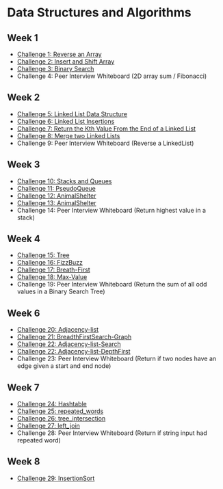 # Data Structures and Algorithms

## Week 1

* [Challenge 1: Reverse an Array](./readme/reverse_array.md)
* [Challenge 2: Insert and Shift Array](./readme/array_shift.md)
* [Challenge 3: Binary Search](./readme/binary_search.md)
* Challenge 4: Peer Interview Whiteboard (2D array sum / Fibonacci)

## Week 2

* [Challenge 5: Linked List Data Structure](./readme/linked_list.md)
* [Challenge 6: Linked List Insertions](./readme/ll_insertions.md)
* [Challenge 7: Return the Kth Value From the End of a Linked List](./readme/ll_kth_from_end.md)
* [Challenge 8: Merge two Linked Lists](./readme/merged_lists.md)
* Challenge 9: Peer Interview Whiteboard (Reverse a LinkedList)

## Week 3
* [Challenge 10: Stacks and Queues](./readme/stacks_and_queues.md)
* [Challenge 11: PseudoQueue](./readme/pseudo_queue.md)
* [Challenge 12: AnimalShelter ](./readme/animal_shelter.md)
* [Challenge 13: AnimalShelter ](./readme/multi_bracket.md)
* Challenge 14: Peer Interview Whiteboard (Return highest value in a stack)

## Week 4
* [Challenge 15: Tree](./readme/tree.md)
* [Challenge 16: FizzBuzz](./readme/fizzbuzz.md)
* [Challenge 17: Breath-First](./readme/breath.md)
* [Challenge 18: Max-Value](./readme/max_tree_value.md)
* Challenge 19: Peer Interview Whiteboard (Return the sum of all odd values in a Binary Search Tree)

## Week 6
* [Challenge 20: Adjacency-list](./readme/adjacencyListGraph.md)
* [Challenge 21: BreadthFirstSearch-Graph](./readme/breadthFirstGraph.md)
* [Challenge 22: Adjacency-list-Search](./readme/adjacencyListGraphSearch.md)
* [Challenge 22: Adjacency-list-DepthFirst](./readme/adjacencyListDepthFirst.md)
* Challenge 23: Peer Interview Whiteboard (Return if two nodes have an edge given a start and end node)

## Week 7
* [Challenge 24: Hashtable](./readme/adjacencyListDepthFirst.md)
* [Challenge 25: repeated_words](./readme/repeated_words.md)
* [Challenge 26: tree_intersection](./readme/tree_intersection.md)
* [Challenge 27: left_join](./readme/left_join.md)
* Challenge 28: Peer Interview Whiteboard (Return if string input had repeated word)
## Week 8
* [Challenge 29: InsertionSort](./readme/insertion_sort.md)


